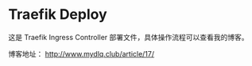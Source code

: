 # Traefik Deploy

这是 Traefik Ingress Controller 部署文件，具体操作流程可以查看我的博客。

博客地址： http://www.mydlq.club/article/17/